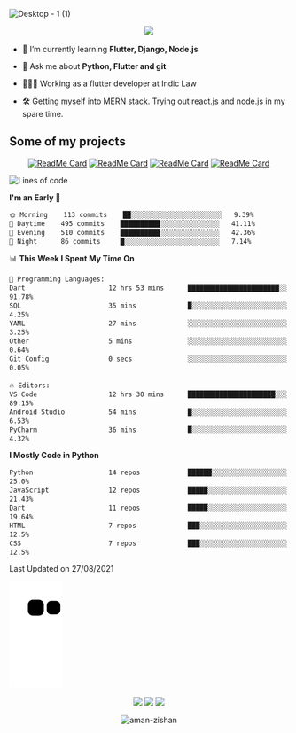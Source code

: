 


<!--
**Aman-zishan/Aman-zishan** is a ✨ _special_ ✨ repository because its `README.md` (this file) appears on your GitHub profile.-->


![Desktop - 1 (1)](https://user-images.githubusercontent.com/55238388/120219106-52faa280-c258-11eb-881b-f68df4583350.png)

<!--
<p align="center"> <a href="https://github.com/ryo-ma/github-profile-trophy"><img src="https://github-profile-trophy.vercel.app/?username=aman-zishan" alt="aman-zishan" /></a> </p> -->

<div align="center">
  
![](https://github-readme-stats.vercel.app/api?username=Aman-zishan&count_private=true&theme=dark&show_icons=true&include_all_commits=true)

</div>


- 🌱 I’m currently learning **Flutter, Django, Node.js**

- 💬 Ask me about **Python, Flutter and git**

- 👩🏻‍💻 Working as a flutter developer at Indic Law

- 🛠 Getting myself into MERN stack. Trying out react.js and node.js in my spare time.






## Some of my projects

<div align="center">

[![ReadMe Card](https://github-readme-stats.vercel.app/api/pin/?username=Aman-zishan&repo=textextractor2.0&theme=dark)](https://github.com/Aman-zishan/textextractor2.0)
[![ReadMe Card](https://github-readme-stats.vercel.app/api/pin/?username=Aman-zishan&repo=DocScanner&theme=dark)](https://github.com/Aman-zishan/DocScanner)
[![ReadMe Card](https://github-readme-stats.vercel.app/api/pin/?username=Aman-zishan&repo=textextractor&theme=dark)](https://github.com/Aman-zishan/textextractor)
[![ReadMe Card](https://github-readme-stats.vercel.app/api/pin/?username=Aman-zishan&repo=palliative-care-clinic&theme=dark)](https://github.com/Aman-zishan/palliative-care-clinic)

</div>

<!--START_SECTION:waka-->
![Lines of code](https://img.shields.io/badge/From%20Hello%20World%20I%27ve%20Written-800536%20lines%20of%20code-blue)

**I'm an Early 🐤** 

```text
🌞 Morning    113 commits    ██░░░░░░░░░░░░░░░░░░░░░░░   9.39% 
🌆 Daytime    495 commits    ██████████░░░░░░░░░░░░░░░   41.11% 
🌃 Evening    510 commits    ██████████░░░░░░░░░░░░░░░   42.36% 
🌙 Night      86 commits     █░░░░░░░░░░░░░░░░░░░░░░░░   7.14%

```


📊 **This Week I Spent My Time On** 

```text
💬 Programming Languages: 
Dart                     12 hrs 53 mins      ███████████████████████░░   91.78% 
SQL                      35 mins             █░░░░░░░░░░░░░░░░░░░░░░░░   4.25% 
YAML                     27 mins             ░░░░░░░░░░░░░░░░░░░░░░░░░   3.25% 
Other                    5 mins              ░░░░░░░░░░░░░░░░░░░░░░░░░   0.64% 
Git Config               0 secs              ░░░░░░░░░░░░░░░░░░░░░░░░░   0.05%

🔥 Editors: 
VS Code                  12 hrs 30 mins      ██████████████████████░░░   89.15% 
Android Studio           54 mins             █░░░░░░░░░░░░░░░░░░░░░░░░   6.53% 
PyCharm                  36 mins             █░░░░░░░░░░░░░░░░░░░░░░░░   4.32%

```

**I Mostly Code in Python** 

```text
Python                   14 repos            ██████░░░░░░░░░░░░░░░░░░░   25.0% 
JavaScript               12 repos            █████░░░░░░░░░░░░░░░░░░░░   21.43% 
Dart                     11 repos            █████░░░░░░░░░░░░░░░░░░░░   19.64% 
HTML                     7 repos             ███░░░░░░░░░░░░░░░░░░░░░░   12.5% 
CSS                      7 repos             ███░░░░░░░░░░░░░░░░░░░░░░   12.5%

```



 Last Updated on 27/08/2021
<!--END_SECTION:waka-->



  <p align="center">
  
  ![github contribution grid snake animation](https://raw.githubusercontent.com/Aman-zishan/Aman-zishan/output/github-snake.svg)

  <p align="center">
    <a href="https://www.linkedin.com/in/aman-zishan/" alt="Linkedin"><img src="https://user-images.githubusercontent.com/55238388/120218464-65c0a780-c257-11eb-9b12-3c14e8278bf5.png"></a>
    <a href="mailto:amanzishan.az@gmail.com" alt="Contact me"><img src="https://user-images.githubusercontent.com/55238388/120218600-9d2f5400-c257-11eb-93d6-92740f5ca780.png"></a>
    <a href="https://youtube.com/channel/UCIe6F1qZLZp1ON84Mv6XHSQ" alt="My site"><img src="https://user-images.githubusercontent.com/55238388/120218709-c8b23e80-c257-11eb-823d-b7260f89374e.png"></a>
  </p>
</p>

<p align="center"> <img src="https://komarev.com/ghpvc/?username=aman-zishan&label=Profile%20views&color=0e75b6&style=flat" alt="aman-zishan" /> </p>








